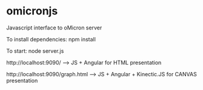 omicronjs
=========

Javascript interface to oMicron server

To install dependencies: npm install

To start: node server.js


http://localhost:9090/
	--> JS + Angular for HTML presentation

http://localhost:9090/graph.html
	--> JS + Angular + Kinectic.JS for CANVAS presentation

